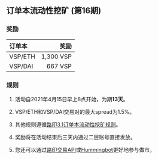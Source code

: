 ## 订单本流动性挖矿 (第16期)


### 奖励

| **订单本** | **奖励** |
| :--- | ---: |
| VSP/ETH | 1,300 VSP|
| VSP/DAI | 667 VSP|

### 规则

1) 活动自2021年4月15日早上8点开始，为期**13天**。

2) VSP/ETH和VSP/DAI交易对的最大spread为1.5%。

3) 其他规则遵循[路印3.1订单本流动性挖矿规则](https://loopring.org/#/post/market-making-competition-cn)。

4) 奖励将在活动结束后三天内通过二层账号直接发放。

5) 您还可以通过[路印交易API](https://docs3.loopring.io/zh-hans/)或[Hummingbot](https://docs.hummingbot.io/exchange-connectors/loopring/)更好地参与做市。


